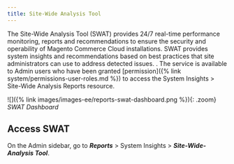 ```yaml
---
title: Site-Wide Analysis Tool
---
```


The Site-Wide Analysis Tool (SWAT) provides 24/7 real-time performance monitoring, reports and recommendations to ensure the security and operability of Magento Commerce Cloud installations. SWAT provides system insights and recommendations based on best practices that site administrators can use to address detected issues.
. The service is available to Admin users who have been granted [permission]({% link system/permissions-user-roles.md %}) to access the System Insights > Site-Wide Analysis Reports resource.

![]({% link images/images-ee/reports-swat-dashboard.png %}){: .zoom}
_SWAT Dashboard_

## Access SWAT

On the Admin sidebar, go to ***Reports*** > System Insights > ***Site-Wide-Analysis Tool***.
